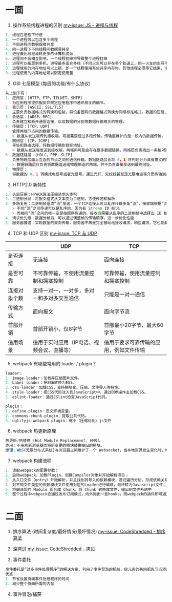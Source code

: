 # 一面
1. 操作系统线程进程的区别
[my-issue: JS - 进程与线程](https://github.com/jtwang7/JavaScript-Note/issues/34)
```js
1. 线程在进程下行进
2. 一个进程可以包含多个线程
3. 不同进程间数据很难共享
4. 同一进程下不同线程间数据易共享
5. 进程要比线程消耗更多的计算机资源
6. 进程间不会相互影响，一个线程挂掉将导致整个进程挂掉
7. 进程可以拓展到多机，进程最多适合多核（不同火车可以开在多个轨道上，同一火车的车厢不能在行进的不同的轨道上）
8. 进程使用的内存地址可以上锁，即一个线程使用某些共享内存时，其他线程必须等它结束，才能使用这一块内存。
9. 进程使用的内存地址可以限定使用量
```
2. OSI 七层模型 (每层的功能/有什么协议)
```js
从上到下有：
1. 应用层：[HTTP，FTP，TELNET，SMTP]
   为应用程序提供服务并规定应用程序中通讯相关的细节。
2. 表示层：[ASCII，SSL/TLS]
   主要负责数据格式的转换和包装，将设备固有的数据格式转换为网络标准格式，数据的压缩、加密、打包等功能也都在这层完成。
3. 会话层：[ADSP，RPC]
   负责建立和断开通信连接，以及数据的分割等数据传输相关的管理。
4. 传输层：[TCP，UDP]
   管理两端节点间的数据传输。
   > 数据从发送端传到接收端，可能需要经过多段传输，传输层维护的是一段内的数据传输。
5. 网络层：[IP，ICMP]
   寻址和路由选择，将数据传输到目标地址。
   > 数据从发送端发送到接收端，两端间可能会存在很多数据链路，网络层负责找出一条相对顺畅的通路将数据传递过去。
6. 数据链路层：[HDLC，PPP，SLIP]
   负责物理层面上互连的节点之间的通信传输。数据链路层会将 0，1 序列划分为具有意义的数据帧传送给对端 [生成数据帧]
   > 数据链路层只负责将数据运送给物理相连的两端，并不负责直接发送到最终地址。
7. 物理层：
   将数据的 0、1 转换成电信号或者光信号。通过光纤、双绞线甚至是无限电波等介质传输到指定的地址。
```
3. HTTP2.0 新特性
```js
1. 头部压缩：HPACK算法压缩请求头体积
2. 二进制分帧：将报文格式从文本变为二进制，方便传递和解析
3. 多路复用：二进制帧组成“流”发送，一个TCP连接上可以乱序传输多条“流”，接收端根据“流”标志重新组织得到数据
   > 不同“流”之间传递可以是乱序的，因为有 Stream ID 标识。
   > 而相同“流”之间的帧一定是按顺序传递的，接收方需要从乱序的二进制帧中选择出 ID 相同的帧，按顺序组装成请求/响应报文。
4. 请求优先级：数据分帧后，可以通过调整帧的传输顺序，进一步优化性能
5. 服务器推送：实现数据的双向传输，服务器不再是完全被动地接收请求，响应请求，它也能新建 stream 来给客户端发送消息
```
4. TCP 和 UDP 区别
[my-issue: TCP 与 UDP](https://github.com/jtwang7/Internet-Note/issues/5)

|  | UDP | TCP |
-- | -- | --
是否连接 | 无连接 | 面向连接
是否可靠 | 不可靠传输，不使用流量控制和拥塞控制 | 可靠传输，使用流量控制和拥塞控制
连接对象个数 | 支持一对一，一对多，多对一和多对多交互通信 | 只能是一对一通信
传输方式 | 面向报文 | 面向字节流
首部开销 | 首部开销小，仅8字节 | 首部最小20字节，最大60字节
适用场景 | 适用于实时应用（IP电话、视频会议、直播等） | 适用于要求可靠传输的应用，例如文件传输

5. webpack 有哪些常用的 loader / plugin ?
```js
loader：
1. image-loader：加载并压缩图片文件。
2. babel-loader：把ES6转换为ES5。
3. css-loader：加载CSS，支持模块化、压缩、文件导入等特性。
4. style-loader：把CSS代码注入到JavaScript中，通过DOM操作去加载CSS。
5. eslint-loader：通过ESlint检查JavaScript代码。

plugin：
1. define-plugin：定义环境变量。
2. commons-chunk-plugin：提取公共代码。
3. uglifyjs-webpack-plugin：缩小（压缩优化）js文件
```

6. webpack 热更新原理
```js
热更新/热替换 [Hot Module Replacement, HMR]。 
作用：不用刷新浏览器而将新变更的模块替换掉旧的模块。
原理：WDS(无限分布式系统)与浏览器之间维护了一个 Websocket，当本地资源发生变化时，WDS 会向浏览器主动推送更新，并带上构建时的 hash，让客户端与上一次资源进行对比。客户端对比出差异后会向 WDS 发起  Ajax 请求来获取更改的内容清单 [文件列表 + hash]，这样客户端就可以再根据更新清单继续向 WDS 发起  jsonp 请求获取该 chunk 的增量更新。
```

7. webpack 构建流程
```js
1. 读取webpack的配置参数；
2. 启动webpack，加载Plugin，创建Compiler对象并开始解析项目；
3. 从入口文件（entry）开始解析，并且找到其导入的依赖模块，递归遍历分析，形成依赖关系树；
4. 对不同文件类型的依赖模块文件使用对应的Loader进行编译，最终转为Javascript文件；
5. 将编译后的 Module 组合成 Chunk，将 Chunk 转换成文件，输出到文件系统中
5. 整个过程中webpack会通过发布订阅模式，向外抛出一些hooks，而webpack的插件即可通过监听这些关键的事件节点，执行插件任务进而达到干预输出结果的目的。
```

# 二面
1. 排序算法 (时间复杂度/最好情况/最坏情况)
[my-issue: CodeShredded - 排序算法](https://github.com/jtwang7/Code-Shredded/issues/18)

2. 深拷贝
[my-issue: CodeShredded - 拷贝](https://github.com/jtwang7/Code-Shredded/issues/19)

3. 事件委托
```js
事件委托是“过多事件处理程序”的解决方案，利用了事件冒泡的机制，给元素的共同祖先节点添加一个事件处理程序，来管理一种类型的事件。
优点：
1. 节省设置页面事件处理程序的时间
2. 减少整个页面所需的内存
```

4. 事件冒泡/捕获
```js

```